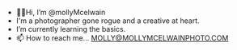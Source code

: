 - ✌🏼Hi, I’m @mollyMcelwain
- I'm a photographer gone rogue and a creative at heart.
- I’m currently learning the basics.
- 📫 How to reach me... MOLLY@MOLLYMCELWAINPHOTO.COM  

<!---
mollyMcelwain/mollyMcelwain is a ✨ special ✨ repository because its `README.md` (this file) appears on your GitHub profile.
You can click the Preview link to take a look at your changes.
--->
